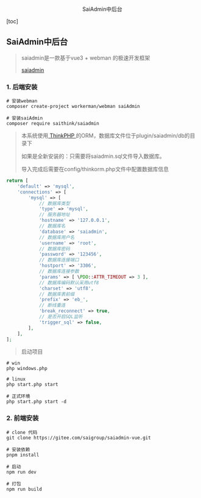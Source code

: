 <center>SaiAdmin中后台</center>







[toc]









## SaiAdmin中后台

> saiadmin是一款基于vue3 + webman 的极速开发框架
>
> [saiadmin](https://www.saithink.top/)



### 1. 后端安装

```shell
# 安装webman
composer create-project workerman/webman saiAdmin

# 安装saiAdmin
composer require saithink/saiadmin
```

> 本系统使用[ ThinkPHP ](https://www.thinkphp.cn/)的ORM，数据库文件位于plugin/saiadmin/db的目录下
>
> 如果是全新安装的：只需要将saiadmin.sql文件导入数据库。
>
> 导入完成后需要在config/thinkorm.php文件中配置数据库信息

```php
return [
    'default' => 'mysql',
    'connections' => [
        'mysql' => [
            // 数据库类型
            'type' => 'mysql',
            // 服务器地址
            'hostname' => '127.0.0.1',
            // 数据库名
            'database' => 'saiadmin',
            // 数据库用户名
            'username' => 'root',
            // 数据库密码
            'password' => '123456',
            // 数据库连接端口
            'hostport' => '3306',
            // 数据库连接参数
            'params' => [ \PDO::ATTR_TIMEOUT => 3 ],
            // 数据库编码默认采用utf8
            'charset' => 'utf8',
            // 数据库表前缀
            'prefix' => 'eb_',
            // 断线重连
            'break_reconnect' => true,
            // 是否开启SQL监听
            'trigger_sql' => false,
        ],
    ],
];
```

> 启动项目

```shell
# win
php windows.php

# linux 
php start.php start

# 正式环境
php start.php start -d
```







### 2. 前端安装

```shell
# clone 代码
git clone https://gitee.com/saigroup/saiadmin-vue.git

# 安装依赖
pnpm install

# 启动
npm run dev

# 打包
npm run build
```

